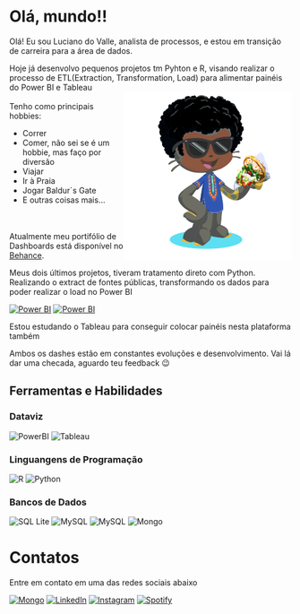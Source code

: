 
# Olá, mundo!!
Olá! Eu sou Luciano do Valle, analista de processos, e estou em transição de carreira para a área de dados.

 Hoje já  desenvolvo pequenos projetos tm Pyhton e R, visando realizar o processo de ETL(Extraction, Transformation, Load) para alimentar painéis do Power BI e Tableau
<br>
<img align="right" src="https://github.com/lduvalle/imagens/blob/main/octocat-1696861909375.png?raw=true" width="300"/> 
<br>
Tenho como principais hobbies:
<br>

- Correr
- Comer, não sei se é um hobbie, mas faço por diversão
- Viajar
- Ir à Praia
- Jogar Baldur`s Gate
- E outras coisas mais...
<br><br><br>



Atualmente meu portifólio de Dashboards está disponível no [Behance](https://www.behance.net/dovallebarbosa).

Meus dois últimos projetos, tiveram tratamento direto com Python. Realizando o extract de fontes públicas, transformando os dados para poder realizar o load no Power BI

[![Power BI](https://img.shields.io/badge/PBI-Mortes_Violentas_no_Brasil-F2C811?style=for-the-badge&logo=PowerBI)](https://app.powerbi.com/view?r=eyJrIjoiN2JmM2E2YWMtZWI3Mi00NTY2LThmMzEtZDEyNjVlZDE4NWVlIiwidCI6ImMwZmQwMGVhLThmNzQtNDBhZC04ZjMyLWJlZjAyYzk4M2IwNyJ9)
[![Power BI](https://img.shields.io/badge/PBI-Historico_Streaming_Spotify-F2C811?style=for-the-badge&logo=PowerBI)](https://app.powerbi.com/view?r=eyJrIjoiM2RiMjhlNGEtMzYzNS00Y2Y0LTk3Y2YtOTcwZGNjMzA2MmEyIiwidCI6ImMwZmQwMGVhLThmNzQtNDBhZC04ZjMyLWJlZjAyYzk4M2IwNyJ9)

Estou estudando o Tableau para conseguir colocar painéis nesta plataforma também

Ambos os dashes estão em constantes evoluções e desenvolvimento. Vai lá dar uma checada, aguardo teu feedback 😉


## Ferramentas e Habilidades
### Dataviz
![PowerBI](https://img.shields.io/badge/PowerBI-%23F2C811?style=for-the-badge&logo=PowerBI&logoColor=black)
![Tableau](https://img.shields.io/badge/Tableau-E97627?style=for-the-badge&logo=tableau&logoColor=white)<br>
### Linguangens de Programação
![R](https://img.shields.io/badge/R-276DC3?style=for-the-badge&logo=R&logoColor=white)
![Python](https://img.shields.io/badge/Python-3776AB?style=for-the-badge&logo=python&logoColor=white)

### Bancos de Dados
![SQL Lite](https://img.shields.io/badge/sqlite-003B57?style=for-the-badge&logo=sqlite)
![MySQL](https://img.shields.io/badge/mysql-4479A1?style=for-the-badge&logo=mysql&logoColor=white)
![MySQL](https://img.shields.io/badge/microsoftsqlserver-CC2927?style=for-the-badge&logo=microsoftsqlserver&logoColor=white)
![Mongo](https://img.shields.io/badge/mongodb-47A248?style=for-the-badge&logo=mongodb&logoColor=white)



# Contatos
Entre em contato em uma das redes sociais abaixo

[![Mongo](https://img.shields.io/badge/behance-1769FF?style=for-the-badge&logo=behance&logoColor=white)](https://www.behance.net/dovallebarbosa)
[![LinkedIn](https://img.shields.io/badge/linkedin-0A66C2?style=for-the-badge&logo=linkedin&logoColor=white)](linkedin.com/in/luciano-do-valle-barbosa-33799b263/)
[![Instagram](https://img.shields.io/badge/instagram-E4405F?style=for-the-badge&logo=instagram&logoColor=white)](https://www.instagram.com/ldovalle/)
[![Spotify](https://img.shields.io/badge/spotify-1DB954?style=for-the-badge&logo=spotify&logoColor=white)](https://open.spotify.com/user/22rxsto4zfjdqqyfdhx27v3jq)
